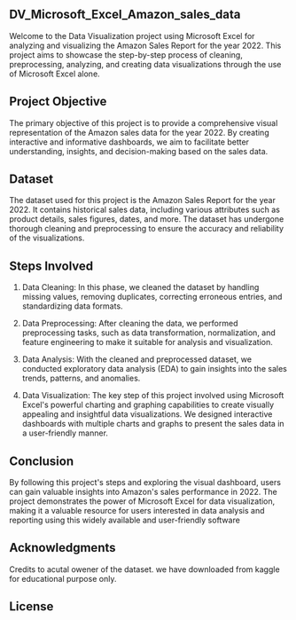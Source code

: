 
## DV_Microsoft_Excel_Amazon_sales_data

Welcome to the Data Visualization project using Microsoft Excel for analyzing and visualizing the Amazon Sales Report for the year 2022. This project aims to showcase the step-by-step process of cleaning, preprocessing, analyzing, and creating data visualizations through the use of Microsoft Excel alone.


## Project Objective
The primary objective of this project is to provide a comprehensive visual representation of the Amazon sales data for the year 2022. By creating interactive and informative dashboards, we aim to facilitate better understanding, insights, and decision-making based on the sales data.
## Dataset

The dataset used for this project is the Amazon Sales Report for the year 2022. It contains historical sales data, including various attributes such as product details, sales figures, dates, and more. The dataset has undergone thorough cleaning and preprocessing to ensure the accuracy and reliability of the visualizations.
## Steps Involved

1) Data Cleaning: In this phase, we cleaned the dataset by handling missing values, removing duplicates, correcting erroneous entries, and standardizing data formats.

2) Data Preprocessing: After cleaning the data, we performed preprocessing tasks, such as data transformation, normalization, and feature engineering to make it suitable for analysis and visualization.

3) Data Analysis: With the cleaned and preprocessed dataset, we conducted exploratory data analysis (EDA) to gain insights into the sales trends, patterns, and anomalies.

4) Data Visualization: The key step of this project involved using Microsoft Excel's powerful charting and graphing capabilities to create visually appealing and insightful data visualizations. We designed interactive dashboards with multiple charts and graphs to present the sales data in a user-friendly manner.
## Conclusion

By following this project's steps and exploring the visual dashboard, users can gain valuable insights into Amazon's sales performance in 2022. The project demonstrates the power of Microsoft Excel for data visualization, making it a valuable resource for users interested in data analysis and reporting using this widely available and user-friendly software
## Acknowledgments

Credits to acutal owener of the dataset.
we have downloaded from kaggle for educational purpose only.
## License
